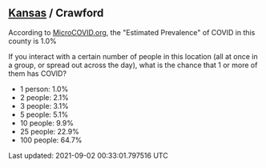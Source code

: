
## [Kansas](/united-states/kansas) / Crawford

According to [MicroCOVID.org](http://microcovid.org),
the "Estimated Prevalence" of COVID in this county is 1.0%

If you interact with a certain number of people in this location
(all at once in a group, or spread out across the day), what is the chance that
1 or more of them has COVID?

- 1 person: 1.0%
- 2 people: 2.1%
- 3 people: 3.1%
- 5 people: 5.1%
- 10 people: 9.9%
- 25 people: 22.9%
- 100 people: 64.7%

Last updated: 2021-09-02 00:33:01.797516 UTC
